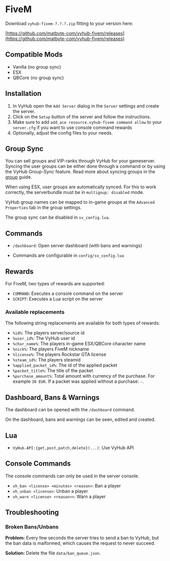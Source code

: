 # FiveM
Download `vyhub-fivem-?.?.?.zip` fitting to your version here:

[https://github.com/matbyte-com/vyhub-fivem/releases](https://github.com/matbyte-com/vyhub-fivem/releases)


## Compatible Mods

- Vanilla (no group sync)
- ESX
- QBCore (no group sync)

## Installation

1. In VyHub open the `Add Server` dialog in the `Server` settings and create the server.
2. Click on the `Setup` button of the server and follow the instructions.
3. Make sure to add `add_ace resource.vyhub-fivem command allow` to your `server.cfg` if you want to use console command rewards
4. Optionally, adjust the config files to your needs.

## Group Sync
You can sell groups and VIP-ranks through VyHub for your gameserver. Syncing the user groups can be either done through
a command or by using the VyHub Group-Sync feature. Read more about syncing groups in the [group](../guide/group/group_sync.md) guide.

When using ESX, user groups are automatically synced. For this to work correctly, the serverbundle must be in `multigoup: disabled` mode.

VyHub group names can be mapped to in-game groups at the `Advanced Properties` tab in the group settings.

The group sync can be disabled in `sv_config.lua`.

## Commands

- `/dashboard`: Open server dashboard (with bans and warnings)

* Commands are configurable in `config/sv_config.lua`

## Rewards
For FiveM, two types of rewards are supported:

- `COMMAND`: Executes a console command on the server
- `SCRIPT`: Executes a Lua script on the server

### Available replacements
The following string replacements are available for both types of rewards:

- `%id%`: The players server/source id
- `%user_id%`: The VyHub user id
- `%char_name%`: The players in-game ESX/QBCore character name
- `%nick%`: The players FiveM nickname
- `%license%`: The players Rockstar GTA license
- `%steam_id%`: The players steamid
- `%applied_packet_id%`: The id of the applied packet
- `%packet_title%`: The title of the packet
- `%purchase_amount%`: Total amount with currency of the purchase. For example `30 EUR`. If a packet was applied without a purchase: `-`.

## Dashboard, Bans & Warnings
The dashboard can be opened with the `/dashboard` command.

On the dashboard, bans and warnings can be seen, edited and created.

## Lua

- `VyHub.API:{get,post,patch,delete}(...)`: Use VyHub API


## Console Commands

The console commands can only be used in the server console.

- `vh_ban <license> <minutes> <reason>`: Ban a player
- `vh_unban <license>`: Unban a player
- `vh_warn <license> <reason>>`: Warn a player


## Troubleshooting

### Broken Bans/Unbans

__Problem:__ Every few seconds the server tries to send a ban to VyHub, but the ban data is malformed, which causes the request to never succeed.

__Solution:__ Delete the file `data/ban_queue.json`.
